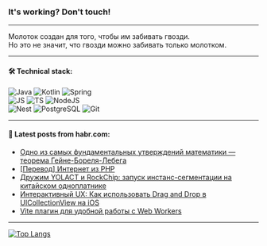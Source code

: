 ### It's working? Don't touch!

---
Молоток создан для того, чтобы им забивать гвозди. <br>
Но это не значит, что гвозди можно забивать только молотком.

---

#### 🛠️ Technical stack:

![Java](https://img.shields.io/badge/Java-informational?logo=Oracle&style=flat&logoColor=white&color=FF4500)
![Kotlin](https://img.shields.io/badge/Kotlin-informational?logo=Kotlin&style=flat&logoColor=white&color=774D97)
![Spring](https://img.shields.io/badge/SpringBoot-informational?logo=SpringBoot&style=flat&logoColor=white&color=6DB33F) <br>
![JS](https://img.shields.io/badge/JS-informational?logo=javaScript&style=flat&logoColor=black&color=F7Df1E)
![TS](https://img.shields.io/badge/TypeScript-informational?logo=typeScript&style=flat&logoColor=black&color=0667A8)
![NodeJS](https://img.shields.io/badge/NodeJS-informational?logo=node.js&style=flat&logoColor=white&color=70A760) <br>
![Nest](https://img.shields.io/badge/NestJS-informational?logo=NestJS&style=flat&logoColor=white&color=E0234E)
![PostgreSQL](https://img.shields.io/badge/PostgreSQL-informational?logo=PostgreSQL&style=flat&logoColor=white&color=DAA520)
![Git](https://img.shields.io/badge/Git-informational?logo=git&style=flat&logoColor=white&color=778899)

___

#### 💬 Latest posts from habr.com:

<!-- BLOG-POST-LIST:START -->
- [Одно из самых фундаментальных утверждений математики — теорема Гейне-Бореля-Лебега](https://habr.com/ru/articles/759982/?utm_source=habrahabr&utm_medium=rss&utm_campaign=759982)
- [[Перевод] Интернет из PHP](https://habr.com/ru/articles/759946/?utm_source=habrahabr&utm_medium=rss&utm_campaign=759946)
- [Дружим YOLACT и RockChip: запуск инстанс-сегментации на китайском одноплатнике](https://habr.com/ru/articles/759976/?utm_source=habrahabr&utm_medium=rss&utm_campaign=759976)
- [Интерактивный UX: Как использовать Drag and Drop в UICollectionView на iOS](https://habr.com/ru/articles/759974/?utm_source=habrahabr&utm_medium=rss&utm_campaign=759974)
- [Vite плагин для удобной работы с Web Workers](https://habr.com/ru/articles/759962/?utm_source=habrahabr&utm_medium=rss&utm_campaign=759962)
<!-- BLOG-POST-LIST:END -->

---
[![Top Langs](https://github-readme-stats-git-master-advtsetting-gmailcom.vercel.app/api/top-langs/?username=zloylis&langs_count=10&hide_title=false&title_color=e6edf3&size_weight=0.5&count_weight=0.5&layout=compact&hide_border=true&theme=dracula)](https://github.com/zloylis)

<!-- ![GitHub stats](https://github-readme-stats-git-master-advtsetting-gmailcom.vercel.app/api?username=zloylis&show_icons=true&hide_border=true&theme=dracula&hide_title=true&include_all_commits=true&count_private=true&hide=contribs&hide_rank=true) -->
